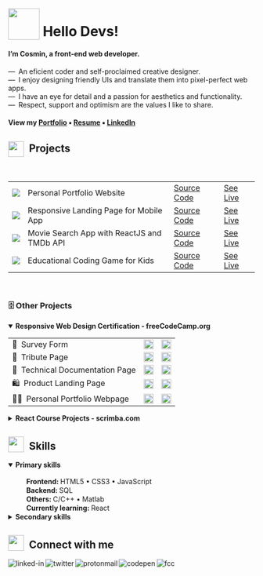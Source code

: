 # <sub><img src = "https://cosminmoldovan.github.io/gitdrive/gh-profile/rocket.gif" width="64"></sub> Hello Devs!
#### I’m Cosmin, a front-end web developer. 

&mdash;&ensp;An eficient coder and self-proclaimed creative designer.<br>
&mdash;&ensp;I enjoy designing friendly UIs  and translate them into pixel-perfect web apps.<br>
&mdash;&ensp;I have an eye for detail and a passion for aesthetics and functionality.<br>
&mdash;&ensp;Respect, support and optimism are the values I like to share.

#### View my [Portfolio](https://cosminmoldovan.github.io) &#9642; [Resume](https://www.linkedin.com/in/cosmin-moldovan) &#9642; [LinkedIn](https://www.linkedin.com/in/cosmin-moldovan)

<!--
<details>
  <summary>Photos from my surroundings <sup>click to open</sup></summary><br>
  <p><img title="Sibiu city" alt="Sibiu" src="https://i.postimg.cc/fTNyNjM6/sibiu.png">&emsp;<img title="Sibiu city" alt="Sibiu-Sky" src="https://i.postimg.cc/bNy7js2z/sibiu-sky.png">&emsp;<img title="Clay Castle Fairy Valley" alt="Castelul-Zanelor" src="https://i.postimg.cc/j2zjfC4g/castelul-zanelor.png">&emsp;<img title="Transfagarasan road" alt="Transfagarasan" src="https://i.postimg.cc/QxJtx9tV/transfagarasan.png">&emsp;<img title="Balea lake" alt="Balea-Lac" src="https://i.postimg.cc/SQ8R3tb6/balea-lac.png"></p>
</details>
-->

##  <sub><sub><img src = "https://cosminmoldovan.github.io/gitdrive/gh-profile/folder.gif" width="32"></sub></sub>&ensp;Projects
<br>
<table>
  <tr>
    <td><img src = "https://cosminmoldovan.github.io/gitdrive/gh-profile/moldovan-sigla.png" /></td>
    <td>Personal Portfolio Website</td>
    <td><a href="https://cosminmoldovan.github.io">Source Code</a></td>
    <td><a href="https://cosminmoldovan.github.io">See Live</a></td>
  </tr>
  <tr></tr>
  <tr>
    <td><img src = "https://cosminmoldovan.github.io/gitdrive/gh-profile/remindme-sigla.png" /></td>
    <td>Responsive Landing Page for Mobile App</td>
    <td><a href="https://cosminmoldovan.github.io">Source Code</a></td>
    <td><a href="https://cosminmoldovan.github.io">See Live</a></td>
  </tr>
  <tr></tr>
  <tr>
    <td><img src = "https://cosminmoldovan.github.io/gitdrive/gh-profile/trendflix-sigla.png" /></td>
    <td>Movie Search App with ReactJS and TMDb API</td>
    <td><a href="https://cosminmoldovan.github.io">Source Code</a></td>
    <td><a href="https://cosminmoldovan.github.io">See Live</a></td>
  </tr>
  <tr></tr>
  <tr>
    <td><img src = "https://cosminmoldovan.github.io/gitdrive/gh-profile/kidocode-sigla.png" /></td>
    <td>Educational Coding Game for Kids</td>
    <td><a href="https://cosminmoldovan.github.io">Source Code</a></td>
    <td><a href="https://cosminmoldovan.github.io">See Live</a></td>
  </tr>
</table>
<br>
<h3>🗄️ Other Projects</h3>
  <details open>
   <summary><strong>Responsive Web Design Certification - freeCodeCamp.org</strong></summary>
    <p></p>
    <table>
      <tr>
        <td>📝&ensp;Survey Form</td>
        <td>
          <a href="https://github.com/cosminmoldovan/fcc-survey-form" title="code"><span>
           <sub><img src = "https://cosminmoldovan.github.io/gitdrive/gh-profile/github-alt.svg" height="20"/></sub>
          </a>
        </td>
        <td>
          <a href="https://cosminmoldovan.github.io/fcc-survey-form/" title="website">
            <sub><img src = "https://cosminmoldovan.github.io/gitdrive/gh-profile/external-link.svg" height="20"/></sub>
          </a>
        </td>
      </tr>
      <tr></tr>
      <tr>
        <td>📜&ensp;Tribute Page</td>
        <td>
          <a href="https://github.com/cosminmoldovan/fcc-tribute-page" title="code"><span>
           <sub><img src = "https://cosminmoldovan.github.io/gitdrive/gh-profile/github-alt.svg" height="20"/></sub>
          </a>
        </td>
        <td>
          <a href="https://cosminmoldovan.github.io/fcc-tribute-page/" title="website">
            <sub><img src = "https://cosminmoldovan.github.io/gitdrive/gh-profile/external-link.svg" height="20"/></sub>
          </a>
        </td>
      </tr>
      <tr></tr>
      <tr>
        <td>📖&ensp;Technical Documentation Page</td>
        <td>
          <a href="https://github.com/cosminmoldovan/fcc-technical-documentation-page" title="code"><span>
           <sub><img src = "https://cosminmoldovan.github.io/gitdrive/gh-profile/github-alt.svg" height="20"/></sub>
          </a>
        </td>
        <td>
          <a href="https://cosminmoldovan.github.io/fcc-technical-documentation-page/" title="website">
            <sub><img src = "https://cosminmoldovan.github.io/gitdrive/gh-profile/external-link.svg" height="20"/></sub>
          </a>
        </td>
      </tr>
      <tr></tr>
      <tr>
        <td>🛍️&ensp;Product Landing Page</td>
        <td>
          <a href="https://github.com/cosminmoldovan/fcc-product-landing-page" title="code"><span>
           <sub><img src = "https://cosminmoldovan.github.io/gitdrive/gh-profile/github-alt.svg" height="20"/></sub>
          </a>
        </td>
        <td>
          <a href="https://cosminmoldovan.github.io/fcc-product-landing-page/" title="website">
            <sub><img src = "https://cosminmoldovan.github.io/gitdrive/gh-profile/external-link.svg" height="20"/></sub>
          </a>
        </td>
      </tr>
      <tr></tr>
      <tr>
        <td>👨‍💻&ensp;Personal Portfolio Webpage</td>
        <td>
          <a href="https://codepen.io/cosmin-moldovan/pen/rNYQMaO" title="code"><span>
           <sub><img src = "https://cosminmoldovan.github.io/gitdrive/gh-profile/github-alt.svg" height="20"/></sub>
          </a>
        </td>
        <td>
          <a href="https://codepen.io/cosmin-moldovan/full/rNYQMaO" title="website">
            <sub><img src = "https://cosminmoldovan.github.io/gitdrive/gh-profile/external-link.svg" height="20"/></sub>
          </a>
        </td>
      </tr>
    </table>
  </details>
  <details>
   <summary><strong>React Course Projects - scrimba.com</strong></summary>
   <p></p>
    <table>
      <tr>
        <td>⚛️&ensp;React facts site</td>
        <td>
          <a href="https://github.com/cosminmoldovan/react-facts-site" title="code"><span>
           <sub><img src = "https://cosminmoldovan.github.io/gitdrive/gh-profile/github-alt.svg" height="20"/></sub>
          </a>
        </td>
        <td>
          <a href="https://cosminmoldovan.github.io/react-facts-site/" title="website">
            <sub><img src = "https://cosminmoldovan.github.io/gitdrive/gh-profile/external-link.svg" height="20"/></sub>
          </a>
        </td>
      </tr>
      <tr></tr>
      <tr>
        <td>👔&ensp;Digital business card</td>
        <td>
          <a href="https://github.com/cosminmoldovan/digital-business-card" title="code"><span>
           <sub><img src = "https://cosminmoldovan.github.io/gitdrive/gh-profile/github-alt.svg" height="20"/></sub>
          </a>
        </td>
        <td>
          <a href="https://cosminmoldovan.github.io/digital-business-card/" title="website">
            <sub><img src = "https://cosminmoldovan.github.io/gitdrive/gh-profile/external-link.svg" height="20"/></sub>
          </a>
        </td>
      </tr>
      <tr></tr>
      <tr>
        <td>🎈&ensp;AirBnB Experiences clone</td>
        <td>
          <a href="https://github.com/cosminmoldovan/airbnb-experiences" title="code"><span>
           <sub><img src = "https://cosminmoldovan.github.io/gitdrive/gh-profile/github-alt.svg" height="20"/></sub>
          </a>
        </td>
        <td>
          <a href="https://cosminmoldovan.github.io/airbnb-experiences/" title="website">
            <sub><img src = "https://cosminmoldovan.github.io/gitdrive/gh-profile/external-link.svg" height="20"/></sub>
          </a>
        </td>
      </tr>
      <tr></tr>
      <tr>
        <td>🌍&ensp;Travel journal</td>
        <td>
          <a href="https://github.com/cosminmoldovan/travel-journal" title="code"><span>
           <sub><img src = "https://cosminmoldovan.github.io/gitdrive/gh-profile/github-alt.svg" height="20"/></sub>
          </a>
        </td>
        <td>
          <a href="https://cosminmoldovan.github.io/travel-journal/" title="website">
            <sub><img src = "https://cosminmoldovan.github.io/gitdrive/gh-profile/external-link.svg" height="20"/></sub>
          </a>
        </td>
      </tr>
      <tr></tr>
      <tr>
        <td>😹&ensp;Meme generator</td>
        <td>
          <a href="https://github.com/cosminmoldovan/meme-generator" title="code"><span>
           <sub><img src = "https://cosminmoldovan.github.io/gitdrive/gh-profile/github-alt.svg" height="20"/></sub>
          </a>
        </td>
        <td>
          <a href="https://cosminmoldovan.github.io/meme-generator/" title="website">
            <sub><img src = "https://cosminmoldovan.github.io/gitdrive/gh-profile/external-link.svg" height="20"/></sub>
          </a>
        </td>
      </tr>
     <tr></tr>
      <tr>
        <td>🎲&ensp;Tenzies game</td>
        <td>
          <a href="https://github.com/cosminmoldovan/tenzies-game" title="code"><span>
           <sub><img src = "https://cosminmoldovan.github.io/gitdrive/gh-profile/github-alt.svg" height="20"/></sub>
          </a>
        </td>
        <td>
          <a href="https://cosminmoldovan.github.io/tenzies-game/" title="website">
            <sub><img src = "https://cosminmoldovan.github.io/gitdrive/gh-profile/external-link.svg" height="20"/></sub>
          </a>
        </td>
      </tr>
    </table>
  </details>

## <sub><img src = "https://cosminmoldovan.github.io/gitdrive/gh-profile/list.gif" width="32"></sub>&ensp;Skills

<details open>
  <summary><strong>Primary skills</strong></summary><br>
  &emsp;<sub><img src="https://i.postimg.cc/grFZVxYh/checked.png" width="16"></sub>&ensp;<strong>Frontend: </strong>HTML5 &bull;  CSS3 &bull; JavaScript<br>
  &emsp;<sub><img src="https://cosminmoldovan.github.io/gitdrive/gh-profile/checked.png" width="16"></sub>&ensp;<strong>Backend: </strong>SQL<br>
  &emsp;<sub><img src="https://cosminmoldovan.github.io/gitdrive/gh-profile/checked.png" width="16"></sub>&ensp;<strong>Others: </strong>C/C++ &bull; Matlab<br>
  &emsp;<sub><img src="https://cosminmoldovan.github.io/gitdrive/gh-profile/unchecked.png" width="16"></sub>&ensp;<strong>Currently learning: </strong>React
</details>

<details><br>
  <summary><strong>Secondary skills</strong></summary>
  &emsp;<sub><img src="https://cosminmoldovan.github.io/gitdrive/gh-profile/checked.png" width="16"></sub>&ensp;<strong>Tools: </strong>VSCode &bull; Figma &bull; Linux
</details>

##  <sub><img src = "https://cosminmoldovan.github.io/gitdrive/gh-profile/chat.gif" width="32"></sub>&ensp;Connect with me 

[<img align="left" alt="linked-in" src="https://img.shields.io/badge/linkedin-%230077B5.svg?&style=for-the-badge&logo=linkedin&logoColor=white" />](https://www.linkedin.com/in/cosmin-moldovan/)

[<img align="left" alt="twitter" src="https://img.shields.io/badge/twitter-%231DA1F2.svg?&style=for-the-badge&logo=twitter&logoColor=white" />](https://twitter.com/CosminMol)

[<img align="left" alt="protonmail" src="https://img.shields.io/badge/ProtonMail-8B89CC?style=for-the-badge&logo=protonmail&logoColor=white" />](mailto:cosmin.moldovan@prrotonmail.com)

[<img align="left" alt="codepen" src="https://img.shields.io/badge/Codepen-000000?style=for-the-badge&logo=codepen&logoColor=white" />](https://codepen.io/cosmin-moldovan)

[<img align="left" alt="fcc" src="https://img.shields.io/badge/free%20code%20camp-27273D?style=for-the-badge&logo=freecodecamp&logoColor=white" />](https://www.freecodecamp.org/cosmin-moldovan)

